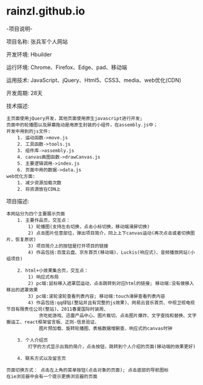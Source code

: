 # rainzl.github.io
-项目说明-

项目名称: 张兵军个人网站

开发环境: Hbuilder

运行环境: Chrome、Firefox、Edge、pad、移动端

运用技术: JavaScript、jQuery、Html5、CSS3、media、web优化(CDN)

开发周期: 28天

技术描述: 

	主页面使用jQuery开发，其他页面使用原生javascript进行开发;
	页面中的轮播图以及屏幕拖动是用原生封装的小组件，在assembly.js中；
	开发中用到的js文件: 
		1. 运动函数->move.js
		2. 工具函数->tools.js
		3. 组件库->assembly.js
		4. canvas画图函数->drawCanvas.js
		5. 主要逻辑调用->index.js
		6. 页面中用的数据->data.js
	web优化方面:
		1. 减少资源加载次数
		2. 将资源放在CDN上
项目描述:

	本网站分为四个主要展示页面
		1. 主要作品页，交互点：
			1) 轮播图(支持左右切换，点击小标切换，移动端滑屏切换)
			2) 点击图片任意部位，弹出项目简介，同上上下canvas运动(再次点击或者切换图片，恢复原状)
			3) 项目简介上的按钮是打开项目的链接
			4) 作品包括:百度云盘、京东首页(移动端)、Luckis(响应式)、音频播放网站(小组项目)

		2. html+小效果集合页，交互点：
			1) 响应式布局
			2) pc端:鼠标移入遮罩层运动，点击跳转到对应html的链接; 移动端:没有做移入移出的遮罩效果 
			3) pc端:滚轮滚轮查看列表内容; 移动端:touch滑屏查看列表内容
			4) 作品包括:qq绿钻(整站并且有完整的js效果)、网易云音乐首页、中视卫视电视节目有限责任公司(整站)、2011春夏国际时装周、
				贪吃蛇游戏、迅雷产品中心、图片裁切、点击图片爆炸、文字查找和替换、文字搬运工、react框架留言板、正则-信息验证、
				图片预加载、旋转轮播图、表格数据增删查、响应式的canvas时钟

		3. 个人介绍页
			打字的方式显示出我的简介，点击按钮，跳转到个人介绍的页面(移动端的效果更好)

		4. 联系方式以及留言页

	页面切换方式： 点击左上角的菜单按钮(点击对象的页面); 点击底部的导航图标
	在ie浏览器中会有一个提示更换浏览器的页面
		

